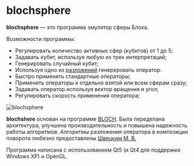 # blochsphere
**blochsphere** — это программа эмулятор сферы Блоха.

Возможности программы:
- Регулировать количество активных сфер (кубитов) от 1 до 5;
- Задавать кубит, используя любую из трех интерпретаций;
- Генерировать случайный кубит;
- Используя одно из [разложений](https://en.wikipedia.org/wiki/Euler_angles#Rotation_matrix) генерировать оператор.
- Быстро применять стандартные операторы;
- Применять операторы к отдельно взятой или всем сферам сразу;
- Задавать оператор используя вектор вращения и угол;
- Регулировать скорость применения оператора;

![blochsphere](https://user-images.githubusercontent.com/63150311/169410078-d3182e31-3d35-48f4-b66f-38f079ff4457.png)

**blochshere** основан на программе [BLOCH](https://github.com/baseoleph/blochsphere/tree/base). Была переделана архитектура, улучшена производительность и повышена надежность работы алгоритмов. Алгоритмы разложения оператора в композиции поворота любезно предоставлены [Швецким М. В.](https://atlas.herzen.spb.ru/teacher.php?id=1084)

Программа написана с использованием Qt5 (и Qt4 для поддержки Windows XP) и OpenGL.
